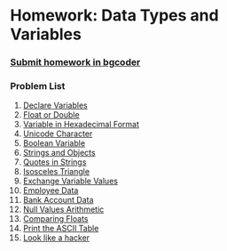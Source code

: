 Homework: Data Types and Variables
==================================

### [Submit homework in bgcoder](http://bgcoder.com/Contests/313/CSharp-Fundamentals-02-Data-types-and-variables)

### Problem List

1. [Declare Variables](./01.DeclareVariables)
2. [Float or Double](./02.FloatorDouble)
3. [Variable in Hexadecimal Format](./03.VariableInHex)
4. [Unicode Character](./04.UnicodeCharacter)
5. [Boolean Variable](./05.BooleanVariable)
6. [Strings and Objects](./06.StringsAndObjects)
7. [Quotes in Strings](./07.QuotesInStrings)
8. [Isosceles Triangle](./08.IsoscelesTriangle)
9. [Exchange Variable Values](./09.ExchangeVariableValues)
10. [Employee Data](./10.EmployeeData)
11. [Bank Account Data](./11.BankAccountData)
12. [Null Values Arithmetic](./12.NullValuesArithmetic)
13. [Comparing Floats](./13.ComparingFloats)
14. [Print the ASCII Table](./14.PrintTheASCIITable)
15. [Look like a hacker](./15.Im-Cool)